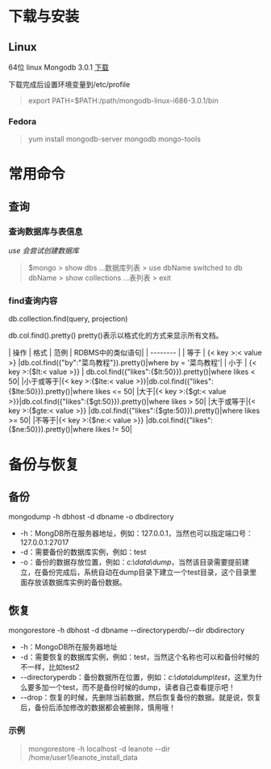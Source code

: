 <!-- TITLE: Mongo Db -->
<!-- SUBTITLE: A quick summary of Mongo Db -->

# 下载与安装
## Linux
64位 linux Mongodb 3.0.1 [下载](https://fastdl.mongodb.org/linux/mongodb-linux-x86_64-3.0.1.tgz)

下载完成后设置环境变量到/etc/profile
>export PATH=$PATH:/path/mongodb-linux-i686-3.0.1/bin

### Fedora
>yum install mongodb-server mongodb mongo-tools

常用命令
===
查询
---
### 查询数据库与表信息
*use 会尝试创建数据库*
>$mongo
\> show dbs
...数据库列表
\> use dbName
switched to db dbName
\> show collections
...表列表
\> exit

### find查询内容
db.collection.find(query, projection)

db.col.find().pretty()
pretty()表示以格式化的方式来显示所有文档。

| 操作 | 格式 | 范例 | RDBMS中的类似语句|
| --------   |
| 等于 | {< key >:< value >} |db.col.find({"by":"菜鸟教程"}).pretty()|where by = '菜鸟教程'|
| 小于 | {< key >:{\$lt:< value >}} | db.col.find({"likes":{\$lt:50}}).pretty()|where likes < 50|
|小于或等于|{< key >:{\$lte:< value >}}|db.col.find({"likes":{\$lte:50}}).pretty()|where likes <= 50|
|大于|{< key >:{\$gt:< value >}}|db.col.find({"likes":{\$gt:50}}).pretty()|where likes > 50|
|大于或等于|{< key >:{\$gte:< value >}} |db.col.find({"likes":{\$gte:50}}).pretty()|where likes >= 50|
|不等于|{< key >:{\$ne:< value >}} |db.col.find({"likes":{\$ne:50}}).pretty()|where likes != 50|

# 备份与恢复
## 备份
mongodump -h dbhost -d dbname -o dbdirectory

- -h：MongDB所在服务器地址，例如：127.0.0.1，当然也可以指定端口号：127.0.0.1:27017
- -d：需要备份的数据库实例，例如：test
- -o：备份的数据存放位置，例如：*c:\data\dump*，当然该目录需要提前建立，在备份完成后，系统自动在dump目录下建立一个test目录，这个目录里面存放该数据库实例的备份数据。
## 恢复
mongorestore -h dbhost -d dbname --directoryperdb/--dir dbdirectory

- -h：MongoDB所在服务器地址
- -d：需要恢复的数据库实例，例如：test，当然这个名称也可以和备份时候的不一样，比如test2
- --directoryperdb：备份数据所在位置，例如：*c:\data\dump\test*，这里为什么要多加一个test，而不是备份时候的dump，读者自己查看提示吧！
- --drop：恢复的时候，先删除当前数据，然后恢复备份的数据。就是说，恢复后，备份后添加修改的数据都会被删除，慎用哦！

### 示例
>mongorestore -h localhost -d leanote --dir /home/user1/leanote_install_data

